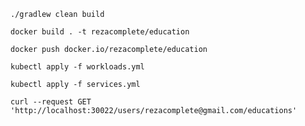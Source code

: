 ```
./gradlew clean build
```
```
docker build . -t rezacomplete/education
```
```
docker push docker.io/rezacomplete/education
```
```
kubectl apply -f workloads.yml
```
```
kubectl apply -f services.yml
```
```
curl --request GET 'http://localhost:30022/users/rezacomplete@gmail.com/educations' 
```
